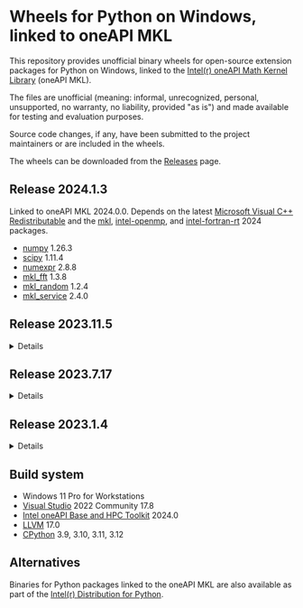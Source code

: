 # Wheels for Python on Windows, linked to oneAPI MKL

This repository provides unofficial binary wheels for open-source extension packages for Python on Windows, linked to the [Intel(r) oneAPI Math Kernel Library](https://software.intel.com/en-us/intel-mkl/) (oneAPI MKL).

The files are unofficial (meaning: informal, unrecognized, personal, unsupported, no warranty, no liability, provided "as is") and made available for testing and evaluation purposes.

Source code changes, if any, have been submitted to the project maintainers or are included in the wheels.

The wheels can be downloaded from the [Releases](https://github.com/cgohlke/numpy-mkl-wheels/releases) page.

## Release 2024.1.3

Linked to oneAPI MKL 2024.0.0.
Depends on the latest
[Microsoft Visual C++ Redistributable](https://learn.microsoft.com/en-US/cpp/windows/latest-supported-vc-redist?view=msvc-170)
and the
[mkl](https://pypi.org/project/mkl/),
[intel-openmp](https://pypi.org/project/intel-openmp/), and
[intel-fortran-rt](https://pypi.org/project/intel-fortran-rt/) 2024 packages.

- [numpy](https://github.com/numpy/numpy) 1.26.3
- [scipy](https://github.com/scipy/scipy) 1.11.4
- [numexpr](https://github.com/pydata/numexpr) 2.8.8
- [mkl_fft](https://github.com/IntelPython/mkl_fft) 1.3.8
- [mkl_random](https://github.com/IntelPython/mkl_random) 1.2.4
- [mkl_service](https://github.com/IntelPython/mkl-service) 2.4.0

## Release 2023.11.5

<details>
  <summary>Details</summary>

Linked to oneAPI MKL 2022.2.1.

- [numpy](https://github.com/numpy/numpy) 1.26.1
- [scipy](https://github.com/scipy/scipy) 1.11.3
- [numexpr](https://github.com/pydata/numexpr) 2.8.7
- [mkl_fft](https://github.com/IntelPython/mkl_fft) 1.3.8
- [mkl_random](https://github.com/IntelPython/mkl_random) 1.2.4

</details>

## Release 2023.7.17

<details>
  <summary>Details</summary>

Linked to oneAPI MKL 2022.2.1.

- [numpy](https://github.com/numpy/numpy) 1.25.1
- [scipy](https://github.com/scipy/scipy) 1.11.1
- [numexpr](https://github.com/pydata/numexpr) 2.8.4
- [mkl_fft](https://github.com/IntelPython/mkl_fft) 1.3.1
- [mkl_random](https://github.com/IntelPython/mkl_random) 1.2.2
- [mkl_service](https://github.com/IntelPython/mkl-service) 2.4.0

</details>

## Release 2023.1.4

<details>
  <summary>Details</summary>

Linked to oneAPI MKL 2022.2.1.

- [numpy](https://github.com/numpy/numpy) 1.23.5
- [scipy](https://github.com/scipy/scipy) 1.9.3
- [numexpr](https://github.com/pydata/numexpr) 2.8.4

</details>

## Build system

- Windows 11 Pro for Workstations
- [Visual Studio](https://visualstudio.microsoft.com/vs/community/) 2022 Community 17.8
- [Intel oneAPI Base and HPC Toolkit](https://www.intel.com/content/www/us/en/developer/tools/oneapi/base-toolkit.html#gs.miarqe) 2024.0
- [LLVM](https://github.com/llvm/llvm-project/releases) 17.0
- [CPython](https://www.python.org/downloads/windows/) 3.9, 3.10, 3.11, 3.12

## Alternatives

Binaries for Python packages linked to the oneAPI MKL are also available as part of the [Intel(r) Distribution for Python](https://www.intel.com/content/www/us/en/developer/tools/oneapi/distribution-for-python.html).
